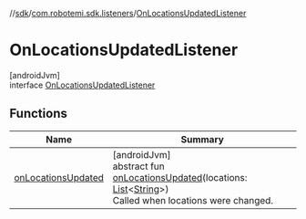 //[sdk](../../../index.md)/[com.robotemi.sdk.listeners](../index.md)/[OnLocationsUpdatedListener](index.md)

# OnLocationsUpdatedListener

[androidJvm]\
interface [OnLocationsUpdatedListener](index.md)

## Functions

| Name | Summary |
|---|---|
| [onLocationsUpdated](on-locations-updated.md) | [androidJvm]<br>abstract fun [onLocationsUpdated](on-locations-updated.md)(locations: [List](https://kotlinlang.org/api/latest/jvm/stdlib/kotlin.collections/-list/index.html)&lt;[String](https://kotlinlang.org/api/latest/jvm/stdlib/kotlin/-string/index.html)&gt;)<br>Called when locations were changed. |
